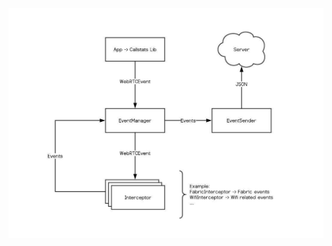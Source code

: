 <p align="center"><img src="https://github.com/callstats-io/callstats-android/blob/develop/library/src/main/java/io/callstats/Diagram.jpeg"/></p>